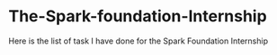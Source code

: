 # The-Spark-foundation-Internship

Here is the list of task I have done for the Spark Foundation Internship
